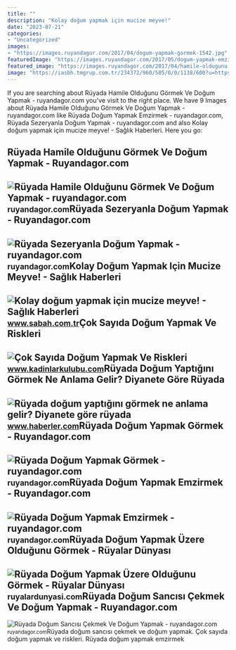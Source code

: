 ```yaml
---
title: ""
description: "Kolay doğum yapmak için mucize meyve!"
date: "2023-07-21"
categories:
- "Uncategorized"
images:
- "https://images.ruyandagor.com/2017/04/dogum-yapmak-gormek-1542.jpg"
featuredImage: "https://images.ruyandagor.com/2017/05/dogum-yapmak-emzirmek-1454.jpg"
featured_image: "https://images.ruyandagor.com/2017/04/hamile-oldugunu-gormek-ve-dogum-yapmak-2116.jpg"
image: "https://iasbh.tmgrup.com.tr/234372/960/505/0/0/1138/600?u=https://isbh.tmgrup.com.tr/sbh/2018/11/15/kolay-dogum-yapmak-icin-mucize-meyve-1542269110581.jpg"
---
```


If you are searching about Rüyada Hamile Olduğunu Görmek Ve Doğum Yapmak - ruyandagor.com you've visit to the right place. We have 9 Images about Rüyada Hamile Olduğunu Görmek Ve Doğum Yapmak - ruyandagor.com like Rüyada Doğum Yapmak Emzirmek - ruyandagor.com, Rüyada Sezeryanla Doğum Yapmak - ruyandagor.com and also Kolay doğum yapmak için mucize meyve! - Sağlık Haberleri. Here you go:

Rüyada Hamile Olduğunu Görmek Ve Doğum Yapmak - Ruyandagor.com
--------------------------------------------------------------

 ![Rüyada Hamile Olduğunu Görmek Ve Doğum Yapmak - ruyandagor.com](https://images.ruyandagor.com/2017/04/hamile-oldugunu-gormek-ve-dogum-yapmak-2116.jpg) <small>ruyandagor.com</small>Rüyada Sezeryanla Doğum Yapmak - Ruyandagor.com
-----------------------------------------------

 ![Rüyada Sezeryanla Doğum Yapmak - ruyandagor.com](https://images.ruyandagor.com/2017/04/sezeryanla-dogum-yapmak-0026.jpg) <small>ruyandagor.com</small>Kolay Doğum Yapmak Için Mucize Meyve! - Sağlık Haberleri
--------------------------------------------------------

 ![Kolay doğum yapmak için mucize meyve! - Sağlık Haberleri](https://iasbh.tmgrup.com.tr/234372/960/505/0/0/1138/600?u=https://isbh.tmgrup.com.tr/sbh/2018/11/15/kolay-dogum-yapmak-icin-mucize-meyve-1542269110581.jpg) <small>www.sabah.com.tr</small>Çok Sayıda Doğum Yapmak Ve Riskleri
-----------------------------------

 ![Çok Sayıda Doğum Yapmak Ve Riskleri](https://www.kadinlarkulubu.com/portal/wp-content/uploads/2015/11/cok_sayida_dogum_yapmak_riskleri.jpg) <small>www.kadinlarkulubu.com</small>Rüyada Doğum Yaptığını Görmek Ne Anlama Gelir? Diyanete Göre Rüyada
-------------------------------------------------------------------

 ![Rüyada doğum yaptığını görmek ne anlama gelir? Diyanete göre rüyada](https://i.hbrcdn.com/haber/2021/05/26/ruyada-dogum-yapmak-ne-anlama-gelir-ruyada-14156915_1752_amp.jpg) <small>www.haberler.com</small>Rüyada Doğum Yapmak Görmek - Ruyandagor.com
-------------------------------------------

 ![Rüyada Doğum Yapmak Görmek - ruyandagor.com](https://images.ruyandagor.com/2017/04/dogum-yapmak-gormek-1542.jpg) <small>ruyandagor.com</small>Rüyada Doğum Yapmak Emzirmek - Ruyandagor.com
---------------------------------------------

 ![Rüyada Doğum Yapmak Emzirmek - ruyandagor.com](https://images.ruyandagor.com/2017/05/dogum-yapmak-emzirmek-1454.jpg) <small>ruyandagor.com</small>Rüyada Doğum Yapmak Üzere Olduğunu Görmek - Rüyalar Dünyası
-----------------------------------------------------------

 ![Rüyada Doğum Yapmak Üzere Olduğunu Görmek - Rüyalar Dünyası](http://ruyalardunyasi.com/wp-content/uploads/2019/08/hastanade-dogum-yapmak-uzere-oldugunu-gormek.jpg) <small>ruyalardunyasi.com</small>Rüyada Doğum Sancısı Çekmek Ve Doğum Yapmak - Ruyandagor.com
------------------------------------------------------------

 ![Rüyada Doğum Sancısı Çekmek Ve Doğum Yapmak - ruyandagor.com](https://images.ruyandagor.com/2017/04/dogum-sancisi-cekmek-ve-dogum-yapmak-1732.jpg) <small>ruyandagor.com</small>Rüyada doğum sancısı çekmek ve doğum yapmak. Çok sayıda doğum yapmak ve riskleri. Rüyada doğum yapmak emzirmek
